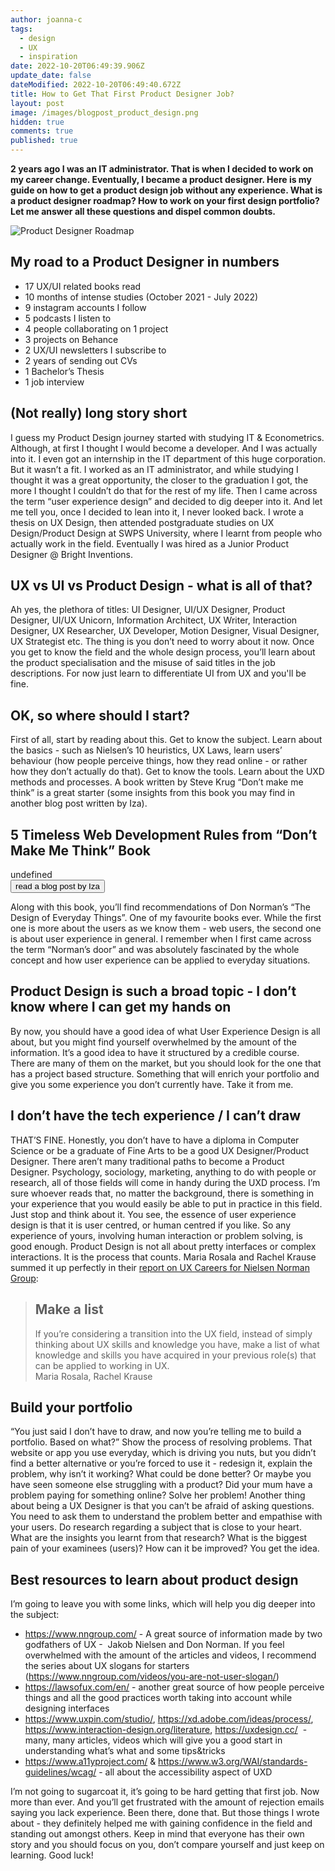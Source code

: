 ```yaml
---
author: joanna-c
tags:
  - design
  - UX
  - inspiration
date: 2022-10-20T06:49:39.906Z
update_date: false
dateModified: 2022-10-20T06:49:40.672Z
title: How to Get That First Product Designer Job?
layout: post
image: /images/blogpost_product_design.png
hidden: true
comments: true
published: true
---
```

**2 years ago I was an IT administrator. That is when I decided to work on my career change. Eventually, I became a product designer. Here is my guide on how to get a product design job without any experience. What is a product designer roadmap? How to work on your first design portfolio? Let me answer all these questions and dispel common doubts.**

<div class="image"><img src="/images/blogpost_product_design.png" alt="Product Designer Roadmap" title="undefined"  /> </div>

## **My road to a Product Designer in numbers** 

* 17 UX/UI related books read
* 10 months of intense studies (October 2021 - July 2022)
* 9 instagram accounts I follow 
* 5 podcasts I listen to
* 4 people collaborating on 1 project
* 3 projects on Behance
* 2 UX/UI newsletters I subscribe to 
* 2 years of sending out CVs
* 1 Bachelor’s Thesis
* 1 job interview

## (Not really) long story short

I guess my Product Design journey started with studying IT & Econometrics. Although, at first I thought I would become a developer. And I was actually into it. I even got an internship in the IT department of this huge corporation. But it wasn’t a fit. I worked as an IT administrator, and while studying I thought it was a great opportunity, the closer to the graduation I got, the more I thought I couldn’t do that for the rest of my life. Then I came across the term “user experience design” and decided to dig deeper into it. And let me tell you, once I decided to lean into it, I never looked back. I wrote a thesis on UX Design, then attended postgraduate studies on UX Design/Product Design at SWPS University, where I learnt from people who actually work in the field. Eventually I was hired as a Junior Product Designer @ Bright Inventions. 

## UX vs UI vs Product Design - what is all of that?

Ah yes, the plethora of titles: UI Designer, UI/UX Designer, Product Designer, UI/UX Unicorn, Information Architect, UX Writer, Interaction Designer, UX Researcher, UX Developer, Motion Designer, Visual Designer, UX Strategist etc. The thing is you don’t need to worry about it now. Once you get to know the field and the whole design process, you’ll learn about the product specialisation and the misuse of said titles in the job descriptions. For now just learn to differentiate UI from UX and you'll be fine.

## OK, so where should I start?

First of all, start by reading about this. Get to know the subject. Learn about the basics - such as Nielsen’s 10 heuristics, UX Laws, learn users’ behaviour (how people perceive things, how they read online - or rather how they don’t actually do that). Get to know the tools. Learn about the UXD methods and processes. A book written by Steve Krug “Don’t make me think” is a great starter (some insights from this book you may find in another blog post written by Iza).

<div class='block-button'><h2>5 Timeless Web Development Rules from “Don’t Make Me Think” Book</h2><div>undefined</div><a href="https://brightinventions.pl/blog/5-web-development-rules-from-dont-make-me-think-book"><button>read a blog post by Iza</button></a></div>

Along with this book, you’ll find recommendations of Don Norman’s “The Design of Everyday Things”. One of my favourite books ever. While the first one is more about the users as we know them - web users, the second one is about user experience in general. I remember when I first came across the term “Norman’s door” and was absolutely fascinated by the whole concept and how user experience can be applied to everyday situations. 

## Product Design is such a broad topic - I don’t know where I can get my hands on

By now, you should have a good idea of what User Experience Design is all about, but you might find yourself overwhelmed by the amount of the information. It’s a good idea to have it structured by a credible course. There are many of them on the market, but you should look for the one that has a project based structure. Something that will enrich your portfolio and give you some experience you don’t currently have. Take it from me. 

## I don’t have the tech experience / I can’t draw

THAT’S FINE. Honestly, you don’t have to have a diploma in Computer Science or be a graduate of Fine Arts to be a good UX Designer/Product Designer. There aren’t many traditional paths to become a Product Designer. Psychology, sociology, marketing, anything to do with people or research, all of those fields will come in handy during the UXD process. I’m sure whoever reads that, no matter the background, there is something in your experience that you would easily be able to put in practice in this field. Just stop and think about it. You see, the essence of user experience design is that it is user centred, or human centred if you like. So any experience of yours, involving human interaction or problem solving, is good enough. Product Design is not all about pretty interfaces or complex interactions. It is the process that counts. Maria Rosala and Rachel Krause summed it up perfectly in their [report on UX Careers for Nielsen Norman Group](https://www.nngroup.com/reports/user-experience-careers/):

<blockquote><h2>Make a list</h2><div>If you’re considering a transition into the UX field, instead of simply thinking about UX skills and knowledge you have, make a list of what knowledge and skills you have acquired in your previous role(s) that can be applied to working in UX.</div><footer>Maria Rosala, Rachel Krause</footer></blockquote>

## Build your portfolio 

“You just said I don’t have to draw, and now you’re telling me to build a portfolio. Based on what?” Show the process of resolving problems. That website or app you use everyday, which is driving you nuts, but you didn’t find a better alternative or you’re forced to use it - redesign it, explain the problem, why isn’t it working? What could be done better? Or maybe you have seen someone else struggling with a product? Did your mum have a problem paying for something online? Solve her problem! Another thing about being a UX Designer is that you can’t be afraid of asking questions. You need to ask them to understand the problem better and empathise with your users. Do research regarding a subject that is close to your heart. What are the insights you learnt from that research? What is the biggest pain of your examinees (users)? How can it be improved? You get the idea.

## Best resources to learn about product design

I’m going to leave you with some links, which will help you dig deeper into the subject:

* <https://www.nngroup.com/> - A great source of information made by two godfathers of UX -  Jakob Nielsen and Don Norman. If you feel overwhelmed with the amount of the articles and videos, I recommend the series about UX slogans for starters (https://www.nngroup.com/videos/you-are-not-user-slogan/)
* <https://lawsofux.com/en/> - another great source of how people perceive things and all the good practices worth taking into account while designing interfaces
* <https://www.uxpin.com/studio/>, <https://xd.adobe.com/ideas/process/>, <https://www.interaction-design.org/literature>, <https://uxdesign.cc/>  - many, many articles, videos which will give you a good start in understanding what’s what and some tips&tricks
* <https://www.a11yproject.com/> & <https://www.w3.org/WAI/standards-guidelines/wcag/> - all about the accessibility aspect of UXD

I’m not going to sugarcoat it, it’s going to be hard getting that first job. Now more than ever. And you’ll get frustrated with the amount of rejection emails saying you lack experience. Been there, done that. But those things I wrote about - they definitely helped me with gaining confidence in the field and standing out amongst others. Keep in mind that everyone has their own story and you should focus on you, don’t compare yourself and just keep on learning. Good luck!